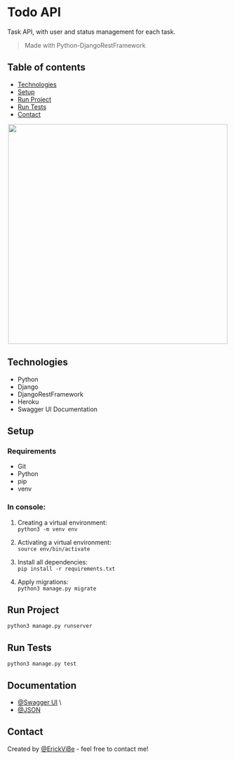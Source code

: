 # Todo API
Task API, with user and status management for each task.
> Made with Python-DjangoRestFramework

## Table of contents
* [Technologies](#technologies)
* [Setup](#setup)
* [Run Project](#run-project)
* [Run Tests](#run-tests)
* [Contact](#contact)

<p align='center'>
  <img src="https://miro.medium.com/max/4000/1*8ygFKYb0Yo6Hc-vnScGA9A.png" width="500" >
</p>

## Technologies
* Python
* Django
* DjangoRestFramework
* Heroku
* Swagger UI Documentation

## Setup

### Requirements
* Git
* Python
* pip
* venv

### In console:
1. Creating a virtual environment:\
`python3 -m venv env`

2. Activating a virtual environment:\
`source env/bin/activate`

3. Install all dependencies:\
`pip install -r requirements.txt`

4. Apply migrations:\
`python3 manage.py migrate`

## Run Project
`python3 manage.py runserver`

## Run Tests
`python3 manage.py test`

## Documentation
* [@Swagger UI](https://todo-api-vibe.herokuapp.com/docs/) \
* [@JSON](https://todo-api-vibe.herokuapp.com/docs.json)

## Contact
Created by [@ErickViBe](https://erickvibeportfolio.web.app/) - feel free to contact me!
